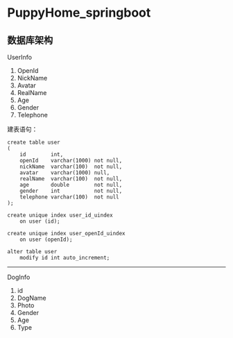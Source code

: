 # PuppyHome_springboot



## 数据库架构

UserInfo

1. OpenId
2. NickName
3. Avatar
4. RealName
5. Age
6. Gender
7. Telephone

建表语句：

```mysql
create table user
(
    id        int,
    openId    varchar(1000) not null,
    nickName  varchar(100)  not null,
    avatar    varchar(1000) null,
    realName  varchar(100)  not null,
    age       double        not null,
    gender    int           not null,
    telephone varchar(100)  not null
);

create unique index user_id_uindex
    on user (id);

create unique index user_openId_uindex
    on user (openId);

alter table user
    modify id int auto_increment;

```

---

DogInfo

1. id
2. DogName
3. Photo
4. Gender
5. Age
6. Type
